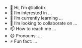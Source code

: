 - 👋 Hi, I’m @lollobx
- 👀 I’m interested in ...
- 🌱 I’m currently learning ...
- 💞️ I’m looking to collaborate on ...
- 📫 How to reach me ...
- 😄 Pronouns: ...
- ⚡ Fun fact: ...

<!---
lollobx/lollobx is a ✨ special ✨ repository because its `README.md` (this file) appears on your GitHub profile.
You can click the Preview link to take a look at your changes.
--->
